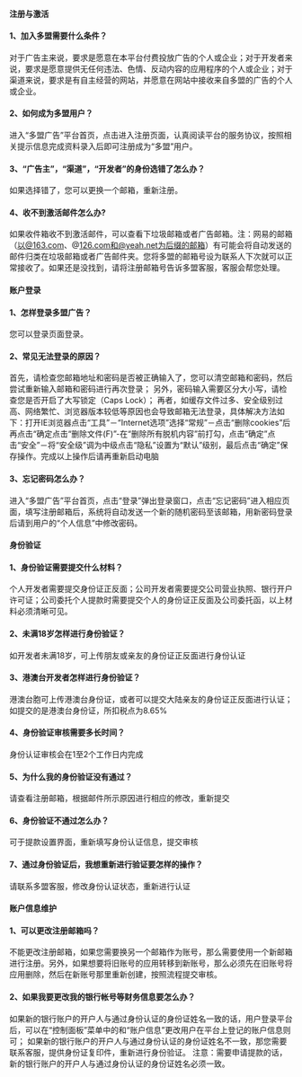 #### 注册与激活

#### 1、加入多盟需要什么条件？

对于广告主来说，要求是愿意在本平台付费投放广告的个人或企业；对于开发者来说，要求是愿意提供无任何违法、色情、反动内容的应用程序的个人或企业；对于渠道来说，要求是有自主经营的网站，并愿意在网站中接收来自多盟的广告的个人或企业。

#### 2、如何成为多盟用户？

进入“多盟广告”平台首页，点击进入注册页面，认真阅读平台的服务协议，按照相关提示信息完成资料录入后即可注册成为“多盟”用户。

#### 3、“广告主”，“渠道”，“开发者”的身份选错了怎么办？

如果选择错了，您可以更换一个邮箱，重新注册。

#### 4、收不到激活邮件怎么办?

如果收件箱收不到激活邮件，可以查看下垃圾邮箱或者广告邮箱。注：网易的邮箱（以@163.com、@126.com和@yeah.net为后缀的邮箱）有可能会将自动发送的邮件归类在垃圾邮箱或者广告邮件夹。您将多盟的邮箱号设为联系人下次就可以正常接收了。如果还是没找到，请将注册邮箱号告诉多盟客服，客服会帮您处理。

#### 账户登录

#### 1、怎样登录多盟广告？

您可以登录页面登录。

#### 2、常见无法登录的原因？

首先，请检查您邮箱地址和密码是否被正确输入了，您可以清空邮箱和密码，然后尝试重新输入邮箱和密码进行再次登录； 另外，密码输入需要区分大小写，请检查您是否开启了大写锁定（Caps Lock）； 再者，如缓存文件过多、安全级别过高、网络繁忙、浏览器版本较低等原因也会导致邮箱无法登录，具体解决方法如下：打开IE浏览器点击“工具”－“Internet选项”选择“常规”－点击“删除cookies”后再点击“确定点击“删除文件\(F\)”-在“删除所有脱机内容”前打勾，点击“确定”点击“安全”－将“安全级”调为中级点击“隐私”设置为“默认”级别，最后点击“确定”保存操作。完成以上操作后请再重新启动电脑

#### 3、忘记密码怎么办？

进入“多盟广告”平台首页，点击“登录”弹出登录窗口，点击“忘记密码”进入相应页面，填写注册邮箱后，系统将自动发送一个新的随机密码至该邮箱，用新密码登录后请到用户的“个人信息”中修改密码。

#### 身份验证

#### 1、身份验证需要提交什么材料？

个人开发者需要提交身份证正反面；公司开发者需要提交公司营业执照、银行开户许可证；公司委托个人提款时需要提交个人的身份证正反面及公司委托函，以上材料必须清晰可见。

#### 2、未满18岁怎样进行身份验证？

如开发者未满18岁，可上传朋友或亲友的身份证正反面进行身份认证

#### 3、港澳台开发者怎样进行身份验证？

港澳台胞可上传港澳台身份证，或者可以提交大陆亲友的身份证正反面进行认证；如提交的是港澳台身份证，所扣税点为8.65%

#### 4、身份验证审核需要多长时间？

身份认证审核会在1至2个工作日内完成

#### 5、为什么我的身份验证没有通过？

请查看注册邮箱，根据邮件所示原因进行相应的修改，重新提交

#### 6、身份验证不通过怎么办？

可于提款设置界面，重新填写身份认证信息，提交审核

#### 7、通过身份验证后，我想重新进行验证要怎样的操作？

请联系多盟客服，修改身份认证状态，重新进行认证

#### 账户信息维护

#### 1、可以更改注册邮箱吗？

不能更改注册邮箱，如果您需要换另一个邮箱作为账号，那么需要使用一个新邮箱进行注册。另外，如果想要将旧账号的应用转移到新账号，那么必须先在旧账号将应用删除，然后在新账号那里重新创建，按照流程提交审核。

#### 2、如果我要更改我的银行帐号等财务信息要怎么办？

如果新的银行账户的开户人与通过身份认证的身份证姓名一致的话，用户登录平台后，可以在“控制面板”菜单中的和“账户信息”更改用户在平台上登记的账户信息则可； 如果新的银行账户的开户人与通过身份认证的身份证姓名不一致，那您需要联系客服，提供身份证复印件，重新进行身份验证。 注意：需要申请提款的话，新的银行账户的开户人与通过身份认证的身份证姓名必须一致。

